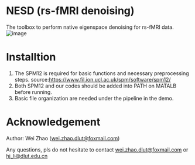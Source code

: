 # NESD (rs-fMRI denoising)
The toolbox to perform native eigenspace denoising for rs-fMRI data. 
![image](https://user-images.githubusercontent.com/59679583/219349261-668ee863-7b7d-400d-a600-638e9b04afec.png)

# Installtion
1) The SPM12 is required for basic functions and necessary preprocessing steps.
source:https://www.fil.ion.ucl.ac.uk/spm/software/spm12/
2) Both SPM12 and our codes should be added into PATH on MATALB before running.
3) Basic file organization are needed under the pipeline in the demo.

# Acknowledgement
Author: Wei Zhao (wei.zhao.dlut@foxmail.com)

Any questions, pls do not hesitate to contact wei.zhao.dlut@foxmail.com or hj_li@dlut.edu.cn

